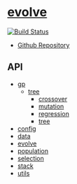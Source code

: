 # [evolve]()
[![Build Status](https://travis-ci.org/chutsu/evolve.png)][1]

- [Github Repository](http://github.com/chutsu/evolve/)

## API
- [gp](#docs/api/gp/gp_module)
    - [tree](#docs/api/gp/tree/tree_module)
        - [crossover](#docs/api/gp/tree/crossover)
        - [mutation](#docs/api/gp/tree/mutation)
        - [regression](#docs/api/gp/tree/regression)
        - [tree](#docs/api/gp/tree/tree)
- [config](#docs/api/config)
- [data](#docs/api/data)
- [evolve](#docs/api/evolve)
- [population](#docs/api/population)
- [selection](#docs/api/selection)
- [stack](#docs/api/stack)
- [utils](#docs/api/utils)


[1]: https://travis-ci.org/chutsu/playground
